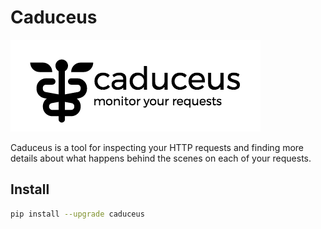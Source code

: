 # Caduceus

![caduceus](./img/caduceus-logo.png)

Caduceus is a tool for inspecting your HTTP requests and finding more details
about what happens behind the scenes on each of your requests.

## Install

```bash
pip install --upgrade caduceus
```